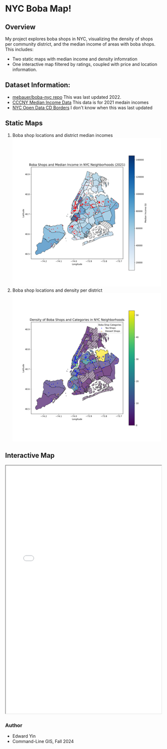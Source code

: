 # NYC Boba Map!

## Overview
My project explores boba shops in NYC, visualizing the density of shops per community district, and the median income of areas with boba shops. This includes:
- Two static maps with median income and density infomration
- One interactive map filtered by ratings, coupled with price and location information.

## Dataset Information:
- [mebauer/boba-nyc repo](https://github.com/mebauer/boba-nyc) This was last updated 2022.
- [CCCNY Median Income Data](https://data.cccnewyork.org/data/map/66/median-incomes#66/39/3/107/127/a/a) This data is for 2021 medain incomes
- [NYC Open Data CD Borders](https://data.cityofnewyork.us/City-Government/Community-Districts/yfnk-k7r4) I don't know when this was last updated

## Static Maps
1. Boba shop locations and district median incomes
   ![Shops and Income](nyc_boba_shops_median_income_map.png)
2. Boba shop locations and density per district
   ![Boba Density](boba_shop_density_and_categories_map.png)

## Interactive Map
<iframe src="boba_nyc_map.html" width="100%" height="800px"></iframe>

### Author
- Edward Yin
- Command-Line GIS, Fall 2024
